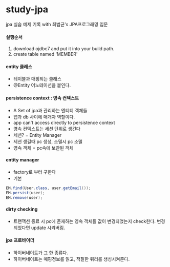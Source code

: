 # study-jpa

jpa 실습 예제 기록 with 최범균's JPA프로그래밍 입문

#### 실행순서

1. download ojdbc7 and put it into your build path.
2. create table named 'MEMBER'

#### entity 클래스

- 테이블과 매핑되는 클래스
- @Entity 어노테이션을 붙인다.

#### persistence context : 영속 컨텍스트

- A Set of jpa과 관리하는 엔티티 객체들
- 앱과 db 사이에 매개자 역할이다.
- app can't access directly to persistence context
- 영속 컨텍스트는 세션 단위로 생긴다
- 세션? = Entity Manager
- 세션 생길때 pc 생성, 소멸시 pc 소멸
- 영속 객체 = pc속에 보관된 객체

#### entity manager

- factory로 부터 구한다
- 기본

```JAVA
EM.find(User.class, user.getEmail());
EM.persist(user);
EM.remove(user);
```

#### dirty checking

- 트랜잭션 종료 시 pc에 존재하는 영속 객체들 값이 변경되었는지 check한다. 변경되었다면 update 시켜버림.

#### jpa 프로바이더

- 하이버네이트가 그 한 종류다.
- 하이버네이트는 매핑정보를 읽고, 적절한 쿼리를 생성시켜준다.
